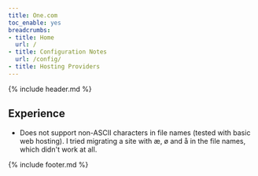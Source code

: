```yaml
---
title: One.com
toc_enable: yes
breadcrumbs:
- title: Home
  url: /
- title: Configuration Notes
  url: /config/
- title: Hosting Providers
---
```

{% include header.md %}

## Experience

- Does not support non-ASCII characters in file names (tested with basic web hosting). I tried migrating a site with æ, ø and å in the file names, which didn't work at all.

{% include footer.md %}
